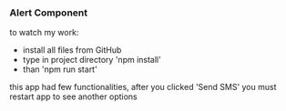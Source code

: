 ### Alert Component

to watch my work: 

- install all files from GitHub
- type in project directory 'npm install'
- than 'npm run start'

this app had few functionalities, after you clicked 'Send SMS' 
you must restart app to see another options 

